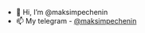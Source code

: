 - 👋 Hi, I’m @maksimpechenin
- 📫 My telegram \- [@maksimpechenin](https://t.me/maksimpechenin) 

<!---
maksimpechenin/maksimpechenin is a ✨ special ✨ repository because its `README.md` (this file) appears on your GitHub profile.
You can click the Preview link to take a look at your changes.
--->
